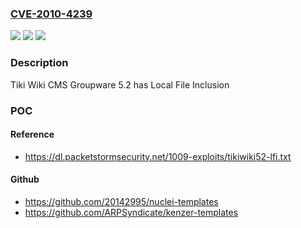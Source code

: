 ### [CVE-2010-4239](https://cve.mitre.org/cgi-bin/cvename.cgi?name=CVE-2010-4239)
![](https://img.shields.io/static/v1?label=Product&message=CMS%20Groupware&color=blue)
![](https://img.shields.io/static/v1?label=Version&message=5.2%20&color=brightgreen)
![](https://img.shields.io/static/v1?label=Vulnerability&message=UNKNOWN_TYPE&color=brightgreen)

### Description

Tiki Wiki CMS Groupware 5.2 has Local File Inclusion

### POC

#### Reference
- https://dl.packetstormsecurity.net/1009-exploits/tikiwiki52-lfi.txt

#### Github
- https://github.com/20142995/nuclei-templates
- https://github.com/ARPSyndicate/kenzer-templates

